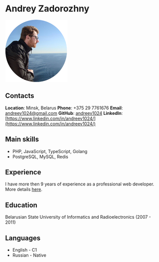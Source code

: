 # Andrey Zadorozhny

![alt](./me.png)

## Contacts

**Location**: Minsk, Belarus
**Phone**: +375 29 7761676
**Email**: andreev1024@gmail.com
**GitHub**: [andreev1024](https://github.com/andreev1024)
**LinkedIn**: [https://www.linkedin.com/in/andreev1024/](https://www.linkedin.com/in/andreev1024/)

## Main skills

-   PHP, JavaScript, TypeScript, Golang
-   PostgreSQL, MySQL, Redis

## Experience

I have more then 9 years of experience as a professional web developer. More details [here](https://www.linkedin.com/in/andreev1024/).

## Education

Belarusian State University of Informatics and Radioelectronics (2007 - 2011)

## Languages

-   English - C1
-   Russian - Native
